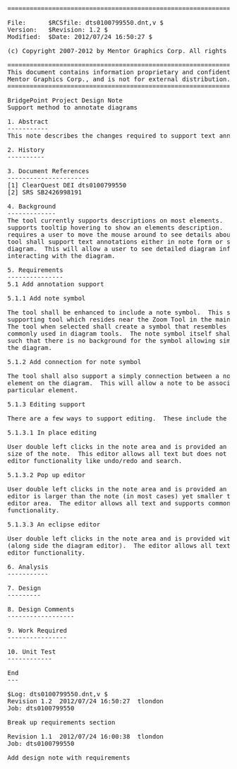 <pre>
========================================================================

File:      $RCSfile: dts0100799550.dnt,v $
Version:   $Revision: 1.2 $
Modified:  $Date: 2012/07/24 16:50:27 $

(c) Copyright 2007-2012 by Mentor Graphics Corp. All rights reserved.

========================================================================
This document contains information proprietary and confidential to
Mentor Graphics Corp., and is not for external distribution.
========================================================================

BridgePoint Project Design Note
Support method to annotate diagrams

1. Abstract
-----------
This note describes the changes required to support text annotation on diagrams.

2. History
----------

3. Document References
----------------------
[1] ClearQuest DEI dts0100799550
[2] SRS SB2426998191

4. Background
-------------
The tool currently supports descriptions on most elements.  In addition it
supports tooltip hovering to show an elements description.  This however
requires a user to move the mouse around to see details about the diagram.  The
tool shall support text annotations either in note form or simple text on the
diagram.  This will allow a user to see detailed diagram information without
interacting with the diagram.
 
5. Requirements
---------------
5.1 Add annotation support

5.1.1 Add note symbol

The tool shall be enhanced to include a note symbol.  This symbol shall have a
supporting tool which resides near the Zoom Tool in the main tool compartment.  
The tool when selected shall create a symbol that resembles a sticky note,
commonly used in diagram tools.  The note symbol itself shall be configurable
such that there is no background for the symbol allowing simply text to show on
the diagram.

5.1.2 Add connection for note symbol

The tool shall also support a simply connection between a note symbol and any
element on the diagram.  This will allow a note to be associated with a
particular element.

5.1.3 Editing support

There are a few ways to support editing.  These include the following:

5.1.3.1 In place editing

User double left clicks in the note area and is provided an editor that is the
size of the note.  This editor allows all text but does not support common
editor functionality like undo/redo and search.

5.1.3.2 Pop up editor

User double left clicks in the note area and is provided an editor pop up.  This
editor is larger than the note (in most cases) yet smaller than the diagram
editor area.  The editor allows all text and supports common editor
functionality.
 
5.1.3.3 An eclipse editor

User double left clicks in the note area and is provided with a new editor
(along side the diagram editor).  The editor allows all text and supports common
editor functionality.

6. Analysis
-----------

7. Design
---------

8. Design Comments
------------------

9. Work Required
----------------

10. Unit Test
------------

End
---

$Log: dts0100799550.dnt,v $
Revision 1.2  2012/07/24 16:50:27  tlondon
Job: dts0100799550

Break up requirements section

Revision 1.1  2012/07/24 16:00:38  tlondon
Job: dts0100799550

Add design note with requirements

</pre>